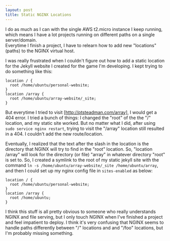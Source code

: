 ```yaml
---
layout: post
title: Static NGINX Locations
---
```

I do as much as I can with the single AWS t2.micro instance I keep running, 
which means I have a lot projects running on different paths on a single server/domain.  
Everytime I finish a project, I have to relearn how to add new "locations" (paths) to the NGINX virtual host.

I was really frustrated when I couldn't figure out how to add a static location for the Jekyll
website I created for the game I'm developing.  I kept trying to do something like this:

    location / {
      root /home/ubuntu/personal-website;
    }
    location /array {
      root /home/ubuntu/array-website/_site;
    }

But everytime I tried to visit [http://ptsteadman.com/array], I would get a 404 error.
I tried a bunch of things: I changed the "root" of the the "/" location, and my static site
worked.  But no matter what I did, after using `sudo service nginx restart`,
trying to visit the "/array" location still resulted in a 404.  I couldn't add the new route/location.

Eventually, I realized that the text after the slash in the location is the directory that 
NGINX will try to find in the "root" location.  So, "location /array" will look for the directory (or file)
"array" in whatever directory "root" is set to.  So, I created a symlink to the root of my
static jekyll site with the command `ln -s /home/ubuntu/array-website/_site /home/ubuntu/array`, and 
then I could set up my nginx config file in `sites-enabled` as below:

    location / {
      root /home/ubuntu/personal-website;
    }
    location /array {
      root /home/ubuntu;
    }

I think this stuff is all pretty obvious to someone who really understands NGINX and file serving,
but I only touch NGINX when I've finished a project and feel impatient to deploy.  I think it's very confusing
that NGINX seems to handle paths differently between "/" locations and and "/foo" locations, 
but I'm probably missing something.


